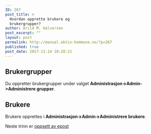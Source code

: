 ```yaml
---
ID: 267
post_title: >
  Hvordan opprette brukere og
  brukergrupper?
author: Arild M. Halvorsen
post_excerpt: ""
layout: post
permalink: http://manual.aktiv-kommune.no/?p=267
published: true
post_date: 2017-11-14 10:28:21
---
```

## Brukergrupper
Du oppretter brukergrupper under valget **Administrasjon->Admin->Administrere grupper**.

## Brukere
Brukere opprettes i **Administrasjon->Admin->Administrere brukere**.

Neste trinn er [oppsett av epost](#)
